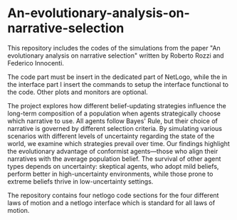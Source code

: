 # An-evolutionary-analysis-on-narrative-selection
This repository includes the codes of the simulations from the paper "An evolutionary analysis on narrative selection" written by Roberto Rozzi and Federico Innocenti.

The code part must be insert in the dedicated part of NetLogo, while the in the interface part I insert the commands to setup the interface functional to the code. Other plots and monitors are optional.

The project explores how different belief-updating strategies influence the long-term composition of a population when agents strategically choose which narrative to use. All agents follow Bayes' Rule, but their choice of narrative is governed by different selection criteria. By simulating various scenarios with different levels of uncertainty regarding the state of the world, we examine which strategies prevail over time. Our findings highlight the evolutionary advantage of conformist agents—those who align their narratives with the average population belief. The survival of other agent types depends on uncertainty: skeptical agents, who adopt mild beliefs, perform better in high-uncertainty environments, while those prone to extreme beliefs thrive in low-uncertainty settings.

The repository contains four netlogo code sections for the four different laws of motion and a netlogo interface which is standard for all laws of motion.
